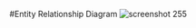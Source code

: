 #Entity Relationship Diagram
![screenshot 255](https://cloud.githubusercontent.com/assets/16803776/14501112/67241778-016a-11e6-9d83-25652d1fc334.png)

